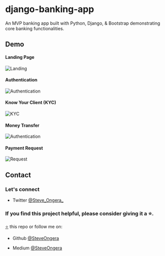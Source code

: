 # django-banking-app

An MVP banking app built with Python, Django, & Bootstrap demonstrating core banking functionalities.

## Demo

#### Landing Page

![Landing](https://res.cloudinary.com/dotera808/image/upload/v1724570570/KCoin/LandingPage_a6tww6.gif)

#### Authentication

![Authentication](https://res.cloudinary.com/dotera808/image/upload/v1724567637/KCoin/KCoin_Auth_e04xda.gif)

#### Know Your Client (KYC)

![KYC](https://res.cloudinary.com/dotera808/image/upload/v1724570264/KCoin/KYC_rnwhug.gif)

#### Money Transfer

![Authentication](https://res.cloudinary.com/dotera808/image/upload/v1724567637/KCoin/Money_Transfer_edecpp.gif)

#### Payment Request

![Request](https://res.cloudinary.com/dotera808/image/upload/v1724570264/KCoin/Payment_Request_3_lcx5o8.gif)

## Contact

### Let's connect

- Twitter [@Steve_Ongera\_](https://twitter.com/steve_ongera_)

### If you find this project helpful, please consider giving it a ⭐.

[⭐](https://github.com/kalvincalimag/django-nextjs-jwt-starter) this repo or follow me on:

- Github [@SteveOngera](https://github.com/steve-ongera)

- Medium [@SteveOngera](https://medium.com/@kalvincalimag)
